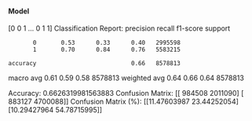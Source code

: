 #### Model
[0 0 1 ... 0 1 1]
Classification Report:
              precision    recall  f1-score   support

           0       0.53      0.33      0.40   2995598
           1       0.70      0.84      0.76   5583215

    accuracy                           0.66   8578813
   macro avg       0.61      0.59      0.58   8578813
weighted avg       0.64      0.66      0.64   8578813

Accuracy: 0.6626319981563883
Confusion Matrix:
[[ 984508 2011090]
 [ 883127 4700088]]
Confusion Matrix (%):
[[11.47603987 23.44252054]
 [10.29427964 54.78715995]]
